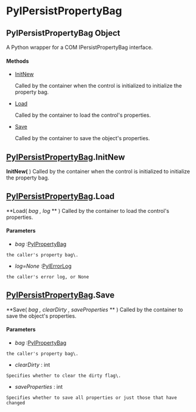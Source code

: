 # PyIPersistPropertyBag

## PyIPersistPropertyBag Object

A Python wrapper for a COM IPersistPropertyBag interface\.

#### Methods


  - [InitNew](PyIPersistPropertyBag.md#pyipersistpropertybaginitnew)

    Called by the container when the control is initialized to initialize the property bag\.&nbsp;

  - [Load](PyIPersistPropertyBag.md#pyipersistpropertybagload)

    Called by the container to load the control's properties\.&nbsp;

  - [Save](PyIPersistPropertyBag.md#pyipersistpropertybagsave)

    Called by the container to save the object's properties\.&nbsp;


## [PyIPersistPropertyBag](#pyipersistpropertybag)\.InitNew

 **InitNew\(** \)
Called by the container when the control is initialized to initialize the property bag\.

## [PyIPersistPropertyBag](#pyipersistpropertybag)\.Load

 **Load\( *bag*  *, log* ** \)
Called by the container to load the control's properties\.

#### Parameters


  -  *bag* :[PyIPropertyBag](#pyipropertybag)

    the caller's property bag\.

  -  *log\=None* :[PyIErrorLog](#pyierrorlog)

    the caller's error log, or None

## [PyIPersistPropertyBag](#pyipersistpropertybag)\.Save

 **Save\( *bag*  *, clearDirty*  *, saveProperties* ** \)
Called by the container to save the object's properties\.

#### Parameters


  -  *bag* :[PyIPropertyBag](#pyipropertybag)

    the caller's property bag\.

  -  *clearDirty* : int

    Specifies whether to clear the dirty flag\.

  -  *saveProperties* : int

    Specifies whether to save all properties or just those that have changed